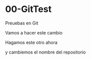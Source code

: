 # 00-GitTest
Preuebas en Git

Vamos a hacer este cambio

Hagamos este otro ahora


y cambiemos el nombre del repositorio
